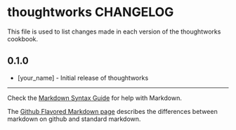 # thoughtworks CHANGELOG

This file is used to list changes made in each version of the thoughtworks cookbook.

## 0.1.0
- [your_name] - Initial release of thoughtworks

- - -
Check the [Markdown Syntax Guide](http://daringfireball.net/projects/markdown/syntax) for help with Markdown.

The [Github Flavored Markdown page](http://github.github.com/github-flavored-markdown/) describes the differences between markdown on github and standard markdown.

